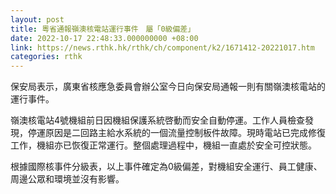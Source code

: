 ```yaml
---
layout: post
title: 粵省通報嶺澳核電站運行事件　屬「0級偏差」
date: 2022-10-17 22:48:33.000000000 +08:00
link: https://news.rthk.hk/rthk/ch/component/k2/1671412-20221017.htm
categories: rthk
---
```


保安局表示，廣東省核應急委員會辦公室今日向保安局通報一則有關嶺澳核電站的運行事件。

嶺澳核電站4號機組前日因機組保護系統啓動而安全自動停運。工作人員檢查發現，停運原因是二回路主給水系統的一個流量控制板件故障。現時電站已完成修復工作，機組亦已恢復正常運行。整個處理過程中，機組一直處於安全可控狀態。

根據國際核事件分級表，以上事件確定為0級偏差，對機組安全運行、員工健康、周邊公眾和環境並沒有影響。
